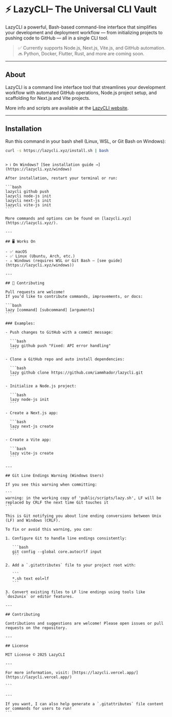 # ⚡ LazyCLI– The Universal CLI Vault

LazyCLI a powerful, Bash-based command-line interface that simplifies your development and deployment workflow — from initializing projects to pushing code to GitHub — all in a single CLI tool.

> ✅ Currently supports Node.js, Next.js, Vite.js, and GitHub automation.  
> 🔜 Python, Docker, Flutter, Rust, and more are coming soon.

---

## About

LazyCLI is a command line interface tool that streamlines your development workflow with automated GitHub operations, Node.js project setup, and scaffolding for Next.js and Vite projects.

More info and scripts are available at the [LazyCLI website](https://lazycli.vercel.app/).

---

## Installation

Run this command in your bash shell (Linux, WSL, or Git Bash on Windows):

```bash
curl -s https://lazycli.xyz/install.sh | bash

```

````

> ℹ️ On Windows? [See installation guide →](https://lazycli.xyz/windows)

After installation, restart your terminal or run:

```bash
lazycli github push
lazycli node-js init
lazycli next-js init
lazycli vite-js init
```

More commands and options can be found on [lazycli.xyz](https://lazycli.xyz/).

---

## 🖥️ Works On

- ✅ macOS
- ✅ Linux (Ubuntu, Arch, etc.)
- ⚠️ Windows (requires WSL or Git Bash — [see guide](https://lazycli.xyz/windows))

---

## 🤝 Contributing

Pull requests are welcome!
If you’d like to contribute commands, improvements, or docs:

```bash
lazy [command] [subcommand] [arguments]
```

### Examples:

- Push changes to GitHub with a commit message:

  ```bash
  lazy github push "Fixed: API error handling"
  ```

- Clone a GitHub repo and auto install dependencies:

  ```bash
  lazy github clone https://github.com/iammhador/lazycli.git
  ```

- Initialize a Node.js project:

  ```bash
  lazy node-js init
  ```

- Create a Next.js app:

  ```bash
  lazy next-js create
  ```

- Create a Vite app:

  ```bash
  lazy vite-js create
  ```

---

## Git Line Endings Warning (Windows Users)

If you see this warning when committing:

```
warning: in the working copy of 'public/scripts/lazy.sh', LF will be replaced by CRLF the next time Git touches it
```

This is Git notifying you about line ending conversions between Unix (LF) and Windows (CRLF).

To fix or avoid this warning, you can:

1. Configure Git to handle line endings consistently:

   ```bash
   git config --global core.autocrlf input
   ```

2. Add a `.gitattributes` file to your project root with:

   ```
   *.sh text eol=lf
   ```

3. Convert existing files to LF line endings using tools like `dos2unix` or editor features.

---

## Contributing

Contributions and suggestions are welcome! Please open issues or pull requests on the repository.

---

## License

MIT License © 2025 LazyCLI

---

For more information, visit: [https://lazycli.vercel.app/](https://lazycli.vercel.app/)

```

---

If you want, I can also help generate a `.gitattributes` file content or commands for users to run!
```
````
